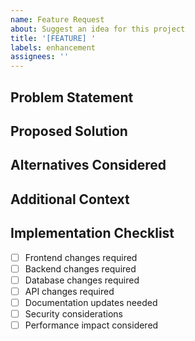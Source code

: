 ```yaml
---
name: Feature Request
about: Suggest an idea for this project
title: '[FEATURE] '
labels: enhancement
assignees: ''
---
```


## Problem Statement
<!-- Is your feature request related to a problem? Please describe -->

## Proposed Solution
<!-- Describe the solution you'd like -->

## Alternatives Considered
<!-- Describe any alternative solutions or features you've considered -->

## Additional Context
<!-- Add any other context or screenshots about the feature request here -->

## Implementation Checklist
- [ ] Frontend changes required
- [ ] Backend changes required
- [ ] Database changes required
- [ ] API changes required
- [ ] Documentation updates needed
- [ ] Security considerations
- [ ] Performance impact considered

